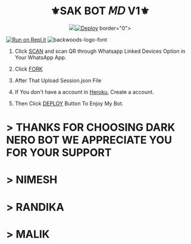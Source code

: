 <h1 align="center">⚜️SAK BOT 𝘔𝘋 V1⚜️<br></h1>
<p align="center">
<img src="https://i.ibb.co/2d6vv85/Whats-App-Image-2022-09-26-at-07-59-53.jpg"

[![Deploy](https://www.herokucdn.com/deploy/button.svg)](https://heroku.com/deploy) border="0"></a> 

[![Run on Repl.it](https://repl.it/badge/github/quiec/whatsAlfa)](https://replit.com/@Kaveesha2006/DARK-BOT-QR#)
<img src="https://fontmeme.com/permalink/220116/0c42dc0b64931810388ba399da55e927.png" alt="backwoods-logo-font" border="0"></a>  

1. Click [SCAN](https://replit.com/@Kaveesha2006/DARK-BOT-QR#) and scan QR through Whatsapp Linked Devices Option in Your WhatsApp App.

2. Click [FORK](https://github.com/Kaveeshasithum/DARK-NERO-BOT-MD-/fork)

2. After That Upload Session.json File

3. If You don't have a account in [Heroku](https://signup.heroku.com/), Create a account.

5. Then Click [DEPLOY](https://heroku.com/deploy) Button To Enjoy My Bot.






# > THANKS FOR CHOOSING DARK NERO BOT WE APPRECIATE YOU FOR YOUR SUPPORT
 
# > NIMESH
# > RANDIKA
# > MALIK
